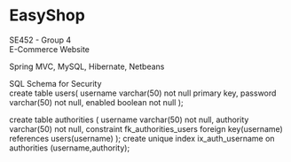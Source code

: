 # EasyShop

SE452 - Group 4   
E-Commerce Website   
    
Spring MVC, MySQL, Hibernate, Netbeans    

SQL Schema for Security   
create table users(
	username varchar(50) not null primary key,
	password varchar(50) not null,
	enabled boolean not null
);

create table authorities (
	username varchar(50) not null,
	authority varchar(50) not null,
	constraint fk_authorities_users foreign key(username) references users(username)
);
create unique index ix_auth_username on authorities (username,authority);